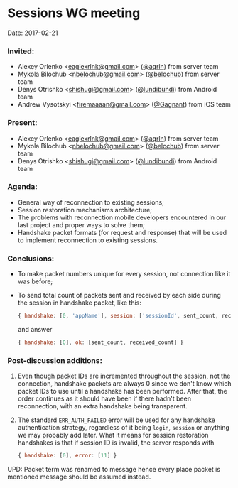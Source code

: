 # Sessions WG meeting

Date: 2017-02-21

### Invited:

 * Alexey Orlenko &lt;eaglexrlnk@gmail.com&gt;
   ([@aqrln](https://github.com/aqrln)) from server team
 * Mykola Bilochub &lt;nbelochub@gmail.com&gt;
   ([@belochub](https://github.com/belochub)) from server team
 * Denys Otrishko &lt;shishugi@gmail.com&gt;
   ([@lundibundi](https://github.com/lundibundi)) from Android team
 * Andrew Vysotskyi &lt;firemaaaan@gmail.com&gt;
   ([@Gagnant](https://github.com/Gagnant)) from iOS team

### Present:

 * Alexey Orlenko &lt;eaglexrlnk@gmail.com&gt;
   ([@aqrln](https://github.com/aqrln)) from server team
 * Mykola Bilochub &lt;nbelochub@gmail.com&gt;
   ([@belochub](https://github.com/belochub)) from server team
 * Denys Otrishko &lt;shishugi@gmail.com&gt;
   ([@lundibundi](https://github.com/lundibundi)) from Android team

### Agenda:

 * General way of reconnection to existing sessions;
 * Session restoration mechanisms architecture;
 * The problems with reconnection mobile developers encountered in our last
   project and proper ways to solve them;
 * Handshake packet formats (for request and response) that will be used to
   implement reconnection to existing sessions.

### Conclusions:

 * To make packet numbers unique for every session, not connection like it was before;
 * To send total count of packets sent and received by each side during the session
   in handshake packet, like this:

   ```javascript
   { handshake: [0, 'appName'], session: ['sessionId', sent_count, received_count] }
   ```

   and answer

   ```javascript
   { handshake: [0], ok: [sent_count, received_count] }
   ```

### Post-discussion additions:

1. Even though packet IDs are incremented throughout the session, not the
   connection, handshake packets are always 0 since we don't know which packet
   IDs to use until a handshake has been performed. After that, the order
   continues as it should have been if there hadn't been reconnection, with an
   extra handshake being transparent.

2. The standard `ERR_AUTH_FAILED` error will be used for any handshake
   authentication strategy, regardless of it being `login`, `session` or
   anything we may probably add later. What it means for session restoration
   handshakes is that if session ID is invalid, the server responds with

   ```javascript
   { handshake: [0], error: [11] }
   ```

UPD: Packet term was renamed to message hence every place packet is mentioned
message should be assumed instead.
